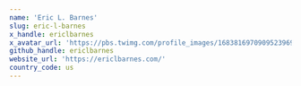 ```yaml
---
name: 'Eric L. Barnes'
slug: eric-l-barnes
x_handle: ericlbarnes
x_avatar_url: 'https://pbs.twimg.com/profile_images/1683816970909523969/X9CCh__U_200x200.jpg'
github_handle: ericlbarnes
website_url: 'https://ericlbarnes.com/'
country_code: us
---
```

